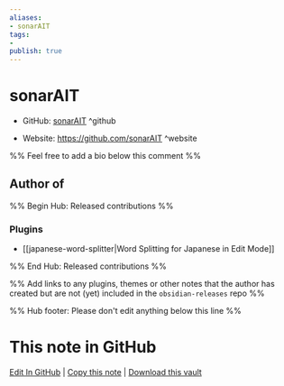 ```yaml
---
aliases:
- sonarAIT
tags:
- 
publish: true
---
```


# sonarAIT

- GitHub: [sonarAIT](https://github.com/sonarAIT/) ^github
<!-- - Discord: `@` ^discord-->
- Website: <https://github.com/sonarAIT> ^website
<!-- - [[Publish sites|Publish site]]: ^publish-->

%% Feel free to add a bio below this comment %%


## Author of

%% Begin Hub: Released contributions %%
### Plugins
- [[japanese-word-splitter|Word Splitting for Japanese in Edit Mode]]

%% End Hub: Released contributions %%

%% Add links to any plugins, themes or other notes that the author has created but are not (yet) included in the `obsidian-releases` repo %%

<!--
### Unlisted plugins
-->

<!--
### Others
-->

<!--
## Sponsor this author

- [[GitHub sponsors]]: [Sponsor @sonarAIT on GitHub Sponsors](https://github.com/sponsors/sonarAIT) ^github-sponsor
- [[Buy me a coffee]]: ^buy-me-a-coffee
- [[PayPal]]: ^paypal
- [[Patreon]]: ^patreon

-->

<!--
## Follow this author
-->

<!-- - [[YouTube Channels|On YouTube]]: <https://> ^youtube-->
<!-- - Twitter: <https://> ^twitter-->
<!-- - ... -->

%% Hub footer: Please don't edit anything below this line %%

# This note in GitHub

<span class="git-footer">[Edit In GitHub](https://github.dev/obsidian-community/obsidian-hub/blob/main/01%20-%20Community/People/sonarAIT.md "git-hub-edit-note") | [Copy this note](https://raw.githubusercontent.com/obsidian-community/obsidian-hub/main/01%20-%20Community/People/sonarAIT.md "git-hub-copy-note") | [Download this vault](https://github.com/obsidian-community/obsidian-hub/archive/refs/heads/main.zip "git-hub-download-vault") </span>
